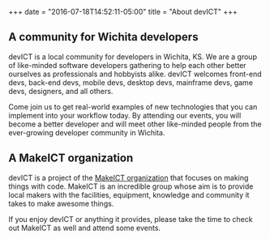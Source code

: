 +++
date = "2016-07-18T14:52:11-05:00"
title = "About devICT"
+++

## A community for Wichita developers
devICT is a local community for developers in Wichita, KS. We are a group of
like-minded software developers gathering to help each other better ourselves
as professionals and hobbyists alike. devICT welcomes front-end devs, back-end
devs, mobile devs, desktop devs, mainframe devs, game devs, designers, and all others.

Come join us to get real-world examples of new technologies that you can
implement into your workflow today. By attending our events, you will become a
better developer and will meet other like-minded people from the ever-growing
developer community in Wichita.

## A MakeICT organization

devICT is a project of the [MakeICT organization](http://makeict.org) that
focuses on making things with code. MakeICT is an incredible group whose aim is
to provide local makers with the facilities, equipment, knowledge and community
it takes to make awesome things.

If you enjoy devICT or anything it provides, please take the time to check out
MakeICT as well and attend some events.

